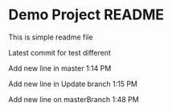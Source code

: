 # Demo Project README
This is simple readme file

Latest commit for test different

Add new line in master 1:14 PM

Add new line in Update branch 1:15 PM

Add new line on masterBranch 1:48 PM